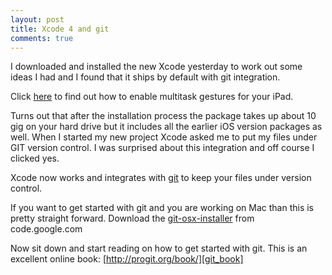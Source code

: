 ```yaml
---
layout: post
title: Xcode 4 and git
comments: true
---
```


I downloaded and installed the new Xcode yesterday to work out some ideas I
had and I found that it ships by default with git integration.

<!-- more -->

Click [here][gestures_ipad] to find out how to enable multitask gestures for
your iPad.

Turns out that after the installation process the package takes up about 10
gig on your hard drive but it includes all the earlier iOS version packages as
well.  When I started my new project Xcode asked me to put my files under GIT
version control. I was surprised about this integration and off course I
clicked yes. 

Xcode now works and integrates with [git][git_homepage] to keep your files
under version control. 

If you want to get started with git and you are working on Mac than this is
pretty straight forward.  Download the [git-osx-installer][git_installer] from
code.google.com

Now sit down and start reading on how to get started with git. This is an
excellent online book: [http://progit.org/book/][git_book]


[gestures_ipad]: http://www.lockergnome.com/ios/2011/03/13/how-to-enable-secret-multitasking-gestures-on-your-iPad-1-or-2/ "How to enable multi touch gestures for the ipad"
[git_book]: http://progit.org/book/ "Git getting started book! Very helpfull"
[git_installer]: http://code.google.com/p/git-osx-installer/ "Git binary installer for OSX"
[git_homepage]: http://git-scm.com/ "Git - Fast Version Control System Homepage"
